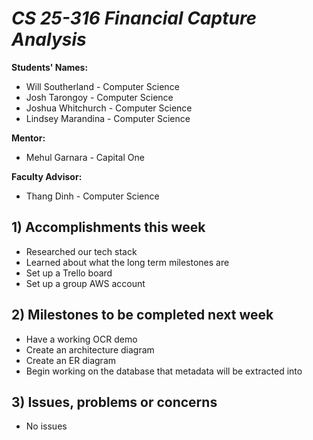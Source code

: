 # *CS 25-316 Financial Capture Analysis*

**Students' Names:**
* Will Southerland - Computer Science 
* Josh Tarongoy - Computer Science 
* Joshua Whitchurch - Computer Science 
* Lindsey Marandina - Computer Science 

**Mentor:**
* Mehul Garnara - Capital One

**Faculty Advisor:**
* Thang Dinh - Computer Science

## 1) Accomplishments this week ##
   - Researched our tech stack
   - Learned about what the long term milestones are
   - Set up a Trello board
   - Set up a group AWS account

## 2) Milestones to be completed next week ##
   - Have a working OCR demo
   - Create an architecture diagram
   - Create an ER diagram
   - Begin working on the database that metadata will be extracted into

## 3) Issues, problems or concerns ##
   - No issues
   

